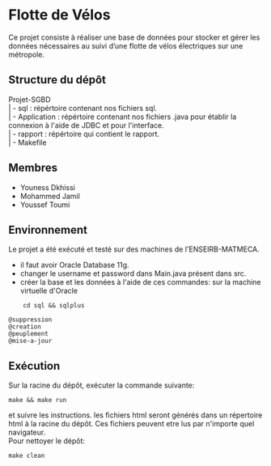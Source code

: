 # Flotte de Vélos
Ce projet consiste à réaliser une base de données pour stocker et gérer les données nécessaires au suivi d’une flotte de vélos électriques sur une métropole.


## Structure du dépôt
Projet-SGBD  
    | -  sql             : répértoire contenant nos fichiers sql.  
    | -  Application     : répértoire contenant nos fichiers .java pour établir la connexion à l'aide de JDBC et  pour l'interface.  
    | -  rapport         : répértoire qui contient le rapport.  
    | - Makefile  

## Membres 
- Youness Dkhissi
- Mohammed Jamil
- Youssef Toumi

## Environnement
Le projet a été exécuté et testé sur des machines de l'ENSEIRB-MATMECA.
- il faut avoir Oracle Database 11g.
- changer le username et password dans Main.java présent dans src.
- créer la base et les données à l'aide de ces commandes: 
sur la machine virtuelle d'Oracle
```shell
	cd sql && sqlplus
```
```
@suppression
@creation
@peuplement
@mise-a-jour
```

## Exécution
Sur la racine du dépôt, exécuter la commande suivante:
```shell
make && make run
```
et suivre les instructions. les fichiers html seront générés  dans un répertoire html à la racine du dépôt.  Ces fichiers peuvent etre lus par n'importe quel navigateur.  
Pour nettoyer le dépôt:
```shell
make clean
```

